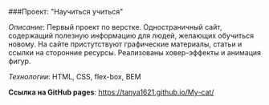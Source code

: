 ###Проект: "Научиться учиться"

_Описание_: Первый проект по верстке. Одностраничный сайт, содержащий полезную информацию для людей, желающих обучиться новому. На сайте пристутствуют графические материалы, статьи и ссылки на сторонние ресурсы. Реализованы ховер-эффекты и анимация фигур.

_Технологии_: HTML, CSS, flex-box, BEM

**Cсылка на GitHub pages**: https://tanya1621.github.io/My-cat/

